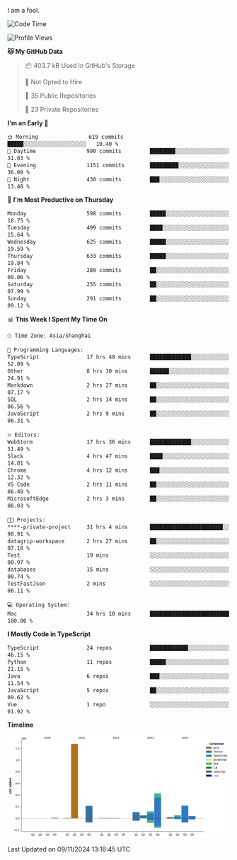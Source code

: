 I am a fool.

<!--START_SECTION:waka-->
![Code Time](http://img.shields.io/badge/Code%20Time-2%2C063%20hrs%2057%20mins-blue)

![Profile Views](http://img.shields.io/badge/Profile%20Views-0-blue)

**🐱 My GitHub Data** 

> 📦 403.7 kB Used in GitHub's Storage 
 > 
> 🚫 Not Opted to Hire
 > 
> 📜 35 Public Repositories 
 > 
> 🔑 23 Private Repositories 
 > 
**I'm an Early 🐤** 

```text
🌞 Morning                619 commits         █████░░░░░░░░░░░░░░░░░░░░   19.40 % 
🌆 Daytime                990 commits         ████████░░░░░░░░░░░░░░░░░   31.03 % 
🌃 Evening                1151 commits        █████████░░░░░░░░░░░░░░░░   36.08 % 
🌙 Night                  430 commits         ███░░░░░░░░░░░░░░░░░░░░░░   13.48 % 
```
📅 **I'm Most Productive on Thursday** 

```text
Monday                   598 commits         █████░░░░░░░░░░░░░░░░░░░░   18.75 % 
Tuesday                  499 commits         ████░░░░░░░░░░░░░░░░░░░░░   15.64 % 
Wednesday                625 commits         █████░░░░░░░░░░░░░░░░░░░░   19.59 % 
Thursday                 633 commits         █████░░░░░░░░░░░░░░░░░░░░   19.84 % 
Friday                   289 commits         ██░░░░░░░░░░░░░░░░░░░░░░░   09.06 % 
Saturday                 255 commits         ██░░░░░░░░░░░░░░░░░░░░░░░   07.99 % 
Sunday                   291 commits         ██░░░░░░░░░░░░░░░░░░░░░░░   09.12 % 
```


📊 **This Week I Spent My Time On** 

```text
🕑︎ Time Zone: Asia/Shanghai

💬 Programming Languages: 
TypeScript               17 hrs 48 mins      █████████████░░░░░░░░░░░░   52.09 % 
Other                    8 hrs 30 mins       ██████░░░░░░░░░░░░░░░░░░░   24.91 % 
Markdown                 2 hrs 27 mins       ██░░░░░░░░░░░░░░░░░░░░░░░   07.17 % 
SQL                      2 hrs 14 mins       ██░░░░░░░░░░░░░░░░░░░░░░░   06.56 % 
JavaScript               2 hrs 9 mins        ██░░░░░░░░░░░░░░░░░░░░░░░   06.31 % 

🔥 Editors: 
WebStorm                 17 hrs 36 mins      █████████████░░░░░░░░░░░░   51.49 % 
Slack                    4 hrs 47 mins       ████░░░░░░░░░░░░░░░░░░░░░   14.01 % 
Chrome                   4 hrs 12 mins       ███░░░░░░░░░░░░░░░░░░░░░░   12.32 % 
VS Code                  2 hrs 11 mins       ██░░░░░░░░░░░░░░░░░░░░░░░   06.40 % 
MicrosoftEdge            2 hrs 3 mins        ██░░░░░░░░░░░░░░░░░░░░░░░   06.03 % 

🐱‍💻 Projects: 
****-private-project     31 hrs 4 mins       ███████████████████████░░   90.91 % 
datagrip-workspace       2 hrs 27 mins       ██░░░░░░░░░░░░░░░░░░░░░░░   07.18 % 
Test                     19 mins             ░░░░░░░░░░░░░░░░░░░░░░░░░   00.97 % 
databases                15 mins             ░░░░░░░░░░░░░░░░░░░░░░░░░   00.74 % 
TestFastJson             2 mins              ░░░░░░░░░░░░░░░░░░░░░░░░░   00.11 % 

💻 Operating System: 
Mac                      34 hrs 10 mins      █████████████████████████   100.00 % 
```

**I Mostly Code in TypeScript** 

```text
TypeScript               24 repos            ████████████░░░░░░░░░░░░░   46.15 % 
Python                   11 repos            █████░░░░░░░░░░░░░░░░░░░░   21.15 % 
Java                     6 repos             ███░░░░░░░░░░░░░░░░░░░░░░   11.54 % 
JavaScript               5 repos             ██░░░░░░░░░░░░░░░░░░░░░░░   09.62 % 
Vue                      1 repo              ░░░░░░░░░░░░░░░░░░░░░░░░░   01.92 % 
```



**Timeline**

![Lines of Code chart](https://raw.githubusercontent.com/VeejaLiu/VeejaLiu/master/assets/bar_graph.png)


 Last Updated on 09/11/2024 13:16:45 UTC
<!--END_SECTION:waka-->
